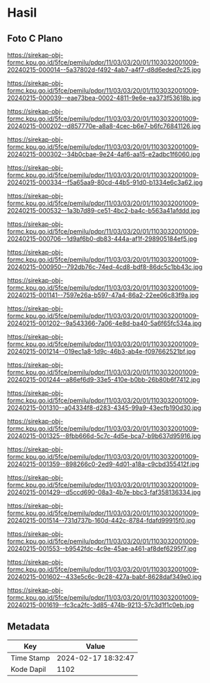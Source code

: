 # Hasil

## Foto C Plano

https://sirekap-obj-formc.kpu.go.id/5fce/pemilu/pdpr/11/03/03/20/01/1103032001009-20240215-000014--5a37802d-f492-4ab7-a4f7-d8d6eded7c25.jpg

https://sirekap-obj-formc.kpu.go.id/5fce/pemilu/pdpr/11/03/03/20/01/1103032001009-20240215-000039--eae73bea-0002-4811-9e6e-ea373f53618b.jpg

https://sirekap-obj-formc.kpu.go.id/5fce/pemilu/pdpr/11/03/03/20/01/1103032001009-20240215-000202--d857770e-a8a8-4cec-b6e7-b6fc76841126.jpg

https://sirekap-obj-formc.kpu.go.id/5fce/pemilu/pdpr/11/03/03/20/01/1103032001009-20240215-000302--34b0cbae-9e24-4af6-aa15-e2adbc1f6060.jpg

https://sirekap-obj-formc.kpu.go.id/5fce/pemilu/pdpr/11/03/03/20/01/1103032001009-20240215-000334--f5a65aa9-80cd-44b5-91d0-b1334e6c3a62.jpg

https://sirekap-obj-formc.kpu.go.id/5fce/pemilu/pdpr/11/03/03/20/01/1103032001009-20240215-000532--1a3b7d89-ce51-4bc2-ba4c-b563a41afddd.jpg

https://sirekap-obj-formc.kpu.go.id/5fce/pemilu/pdpr/11/03/03/20/01/1103032001009-20240215-000706--1d9af6b0-db83-444a-af1f-298905184ef5.jpg

https://sirekap-obj-formc.kpu.go.id/5fce/pemilu/pdpr/11/03/03/20/01/1103032001009-20240215-000950--792db76c-74ed-4cd8-bdf8-86dc5c1bb43c.jpg

https://sirekap-obj-formc.kpu.go.id/5fce/pemilu/pdpr/11/03/03/20/01/1103032001009-20240215-001141--7597e26a-b597-47a4-86a2-22ee06c83f9a.jpg

https://sirekap-obj-formc.kpu.go.id/5fce/pemilu/pdpr/11/03/03/20/01/1103032001009-20240215-001202--9a543366-7a06-4e8d-ba40-5a6f65fc534a.jpg

https://sirekap-obj-formc.kpu.go.id/5fce/pemilu/pdpr/11/03/03/20/01/1103032001009-20240215-001214--019ec1a8-1d9c-46b3-ab4e-f097662521bf.jpg

https://sirekap-obj-formc.kpu.go.id/5fce/pemilu/pdpr/11/03/03/20/01/1103032001009-20240215-001244--a86ef6d9-33e5-410e-b0bb-26b80b6f7412.jpg

https://sirekap-obj-formc.kpu.go.id/5fce/pemilu/pdpr/11/03/03/20/01/1103032001009-20240215-001310--a04334f8-d283-4345-99a9-43ecfb190d30.jpg

https://sirekap-obj-formc.kpu.go.id/5fce/pemilu/pdpr/11/03/03/20/01/1103032001009-20240215-001325--8fbb666d-5c7c-4d5e-bca7-b9b637d95916.jpg

https://sirekap-obj-formc.kpu.go.id/5fce/pemilu/pdpr/11/03/03/20/01/1103032001009-20240215-001359--898266c0-2ed9-4d01-a18a-c9cbd355412f.jpg

https://sirekap-obj-formc.kpu.go.id/5fce/pemilu/pdpr/11/03/03/20/01/1103032001009-20240215-001429--d5ccd690-08a3-4b7e-bbc3-faf358136334.jpg

https://sirekap-obj-formc.kpu.go.id/5fce/pemilu/pdpr/11/03/03/20/01/1103032001009-20240215-001514--731d737b-160d-442c-8784-fdafd99915f0.jpg

https://sirekap-obj-formc.kpu.go.id/5fce/pemilu/pdpr/11/03/03/20/01/1103032001009-20240215-001553--b9542fdc-4c9e-45ae-a461-af8def6295f7.jpg

https://sirekap-obj-formc.kpu.go.id/5fce/pemilu/pdpr/11/03/03/20/01/1103032001009-20240215-001602--433e5c6c-9c28-427a-babf-8628daf349e0.jpg

https://sirekap-obj-formc.kpu.go.id/5fce/pemilu/pdpr/11/03/03/20/01/1103032001009-20240215-001619--fc3ca2fc-3d85-474b-9213-57c3d1f1c0eb.jpg


## Metadata

| Key        | Value               |
| ---------- | ------------------- |
| Time Stamp | 2024-02-17 18:32:47 |
| Kode Dapil | 1102                |



